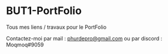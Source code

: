 # BUT1-PortFolio
Tous mes liens / travaux pour le PortFolio

Contactez-moi par mail : phurdepro@gmail.com
           ou par discord : Moqmoq#9059
